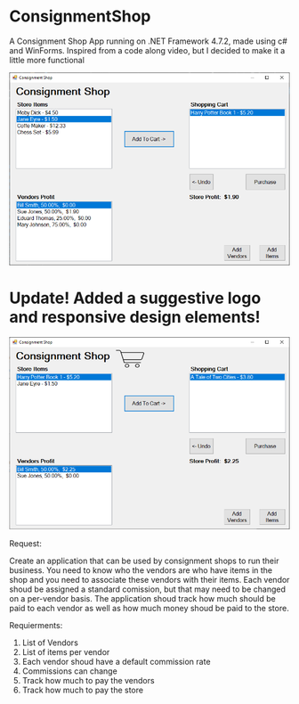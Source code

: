 # ConsignmentShop
A Consignment Shop App running on .NET Framework 4.7.2, made using c# and WinForms. Inspired from a code along video, but I decided to make it a little more functional

![alt text](https://raw.githubusercontent.com/StanciuMihai/ConsignmentShop/master/preview.png)


# Update! Added a suggestive logo and responsive design elements!

![alt text](https://raw.githubusercontent.com/StanciuMihai/ConsignmentShop/master/preview2.png)


Request:

Create an application that can be used by consignment shops to run their business. You need to know who the vendors are who have items in the shop and you need to associate these vendors with their items. Each vendor shoud be assigned a standard comission, but that may need to be changed on a per-vendor basis. The application shoud track how much should be paid to each vendor as well as how much money shoud be paid to the store.

Requierments:
1. List of Vendors
2. List of items per vendor
3. Each vendor shoud have a default commission rate
4. Commissions can change
5. Track how much to pay the vendors
6. Track how much to pay the store
